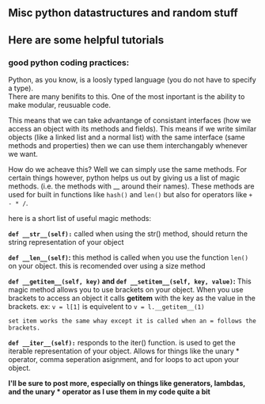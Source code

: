 ## Misc python datastructures and random stuff

## Here are some helpful tutorials

### good python coding practices:
Python, as you know, is a loosly typed language (you do not have to specify a type).  
There are many benifits to this.  One of the most inportant is the ability to make 
modular, reusuable code.  

This means that we can take advantange of consistant interfaces (how we access an object with
its methods and fields).  This means if we write similar objects (like a linked list and a normal list)
with the same interface (same methods and properties) then we can use them interchangably
whenever we want.

How do we acheave this?  Well we can simply use the same methods.  For certain things however, python helps 
us out by giving us a list of magic methods.  (i.e. the methods with __ around their names).  These 
methods are used for built in functions like `hash()` and `len()` but also for operators like `+ - * /`.

here is a short list of useful magic methods:

**`def __str__(self):`**
    called when using the str() method, should return the string representation of your object

**`def __len__(self)`:**
    this method is called when you use the function `len()` on your object.  this is recomended over using
    a size method 

**`def __getitem__(self, key)` and `def __setitem__(self, key, value)`:**
    This magic method allows you to use brackets on your object.  When you use brackets to access
    an object it calls __getitem__ with the key as the value in the brackets.
    ex: `v = l[1]` is equivelent to `v = l.__getitem__(1)`

    set item works the same whay except it is called when an = follows the brackets.  

**`def __iter__(self):`**
    responds to the iter() function.  is used to get the iterable representation of your object.  Allows 
    for things like the unary * operator, comma seperation asignment, and for loops to act upon your object.


**I'll be sure to post more, especially on things like generators, lambdas, and the unary * operator as I use them in my code quite a bit**

